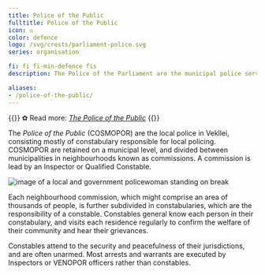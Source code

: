 ```yaml
---
title: Police of the Public
fulltitle: Police of the Public
icon: ⚖️
color: defence
logo: /svg/crests/parliament-police.svg
series: organisation

fi: fi fi-min-defence fis
description: The Police of the Parliament are the municipal police service of Vekllei.

aliases:
- /police-of-the-public/
---
```

{{<note link>}}
✿ Read more: *[The Police of the Public](/stories/police/)*
{{</note>}}

The *Police of the Public* (COSMOPOR) are the local police in Vekllei, consisting mostly of constabulary responsible for local policing. COSMOPOR are retained on a municipal level, and divided between municipalities in neighbourhoods known as commissions. A commission is lead by an Inspector or Qualified Constable.

![image of a local and government policewoman standing on break](/images/fullres/commonwealth-police.jpg "Municipal (public) vs Commonwealth (parliament) police.")

Each neighbourhood commission, which might comprise an area of thousands of people, is further subdivided in constabularies, which are the responsibility of a constable. Constables general know each person in their constabulary, and visits each residence regularly to confirm the welfare of their community and hear their grievances.

Constables attend to the security and peacefulness of their jurisdictions, and are often unarmed. Most arrests and warrants are executed by Inspectors or VENOPOR officers rather than constables.